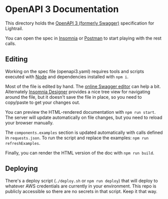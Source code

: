 # OpenAPI 3 Documentation

This directory holds the [OpenAPI 3 (formerly Swagger)](https://swagger.io/docs/specification/about/) specification for Lightrail.

You can open the spec in [Insomnia](https://support.insomnia.rest/article/52-importing-and-exporting-data) or [Postman](https://learning.postman.com/docs/integrations/available-integrations/working-with-openAPI/) to start playing with the rest calls.

## Editing

Working on the spec file (openapi3.yaml) requires tools and scripts executed with [Node](https://nodejs.org/en/) and dependencies installed with `npm i`.

Most of the file is edited by hand.  The [online Swagger editor](https://editor.swagger.io/) can help a bit.  Alternately [Insomnia Designer](https://insomnia.rest/) provides a nice tree view for navigating around the file, but it doesn't save the file in place, so you need to copy/paste to get your changes out.

You can preview the HTML-rendered documentation with `npm run start`.  The server will update automatically on file changes, but you need to reload your browser manually.

The `components.examples` section is updated automatically with calls defined in `requests.json`.  To run the script and replace the examples: `npm run refreshExamples`.

Finally, you can render the HTML version of the doc with `npm run build`.

## Deploying

There's a deploy script (`./deploy.sh` or `npm run deploy`) that will deploy to whatever AWS credentials are currently in your environment.  This repo is publicly accessible so there are no secrets in that script.  Keep it that way.
